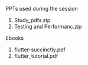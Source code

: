 PPTs used during the session
1. Study_pdfs.zip
2. Testing and Performanc.zip

Ebooks
1. flutter-succinctly.pdf
2. flutter_tutorial.pdf
